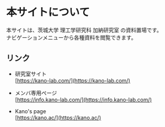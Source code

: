 # 本サイトについて

本サイトは、茨城大学 理工学研究科 加納研究室 の資料置場です。  
ナビゲーションメニューから各種資料を閲覧できます。

## リンク

- 研究室サイト  
  [https://kano-lab.com/](https://kano-lab.com/)

- メンバ専用ページ  
  [https://info.kano-lab.com/](https://info.kano-lab.com/)

- Kano's page  
  [https://kano.ac/](https://kano.ac/)
